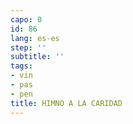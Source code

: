 ```yaml
---
capo: 0
id: 86
lang: es-es
step: ''
subtitle: ''
tags:
- vin
- pas
- pen
title: HIMNO A LA CARIDAD
---
```

